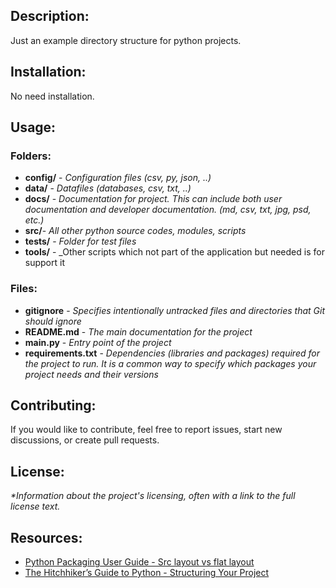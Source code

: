 ## Description:
Just an example directory structure for python projects.

## Installation:
No need installation.

## Usage:
### Folders:
- **config/** - _Configuration files (csv, py, json, ..)_ 
- **data/** - _Datafiles (databases, csv, txt, ..)_
- **docs/** - _Documentation for project. This can include both user documentation and developer documentation.
(md, csv, txt, jpg, psd, etc.)_
- **src/**- _All other python source codes, modules, scripts_
- **tests/** - _Folder for test files_
- **tools/** - _Other scripts which not part of the application but needed is for support it
### Files:
- **gitignore** - _Specifies intentionally untracked files and directories that Git should ignore_
- **README.md** - _The main documentation for the project_
- **main.py** - _Entry point of the project_
- **requirements.txt** - _Dependencies (libraries and packages) required for the project to run. It is a common 
way to specify which packages your project needs and their versions_

## Contributing:
If you would like to contribute, feel free to report issues, start new discussions, or create pull requests.

## License:
_*Information about the project's licensing, often with a link to the full license text._

## Resources:
- [Python Packaging User Guide - Src layout vs flat layout](https://packaging.python.org/en/latest/discussions/src-layout-vs-flat-layout/)
- [The Hitchhiker’s Guide to Python - Structuring Your Project](https://docs.python-guide.org/writing/structure/)